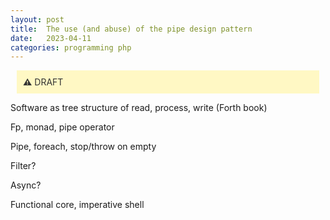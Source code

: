 ```yaml
---
layout: post
title:  The use (and abuse) of the pipe design pattern
date:   2023-04-11
categories: programming php
---
```


<style>
h4, h3 {
  display: none; /* hide */
}
h4 + p {
    padding: 10px;
    background-color: rgb(221, 244, 255);
    margin: 10px;
    color: #333;
}
h3 + p {
    padding: 10px;
    background-color: #fff8c4;
    margin: 10px;
    color: #333;
}
</style>

### Warning
**&#x26a0;** DRAFT

Software as tree structure of read, process, write (Forth book)

Fp, monad, pipe operator

Pipe, foreach, stop/throw on empty

Filter?

Async?

Functional core, imperative shell
